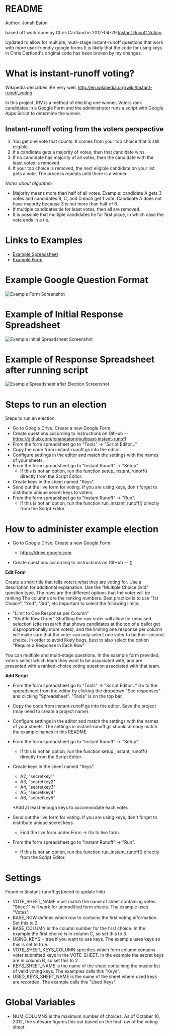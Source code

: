 # README

Author: Jonah Eaton

based off work done by Chris Cartland in 2012-04-29 [Instant Runoff Voting](http://github.com/cartland/instant-runoff "IRV")

Updated to allow for multiple, mutli-stage instant-runoff questions that work with more user-friendly google forms
It is likely that the code for using keys in Chris Cartland's original code has been broken by my changes.  


# What is instant-runoff voting?

Wikipedia describes IRV very well. http://en.wikipedia.org/wiki/Instant-runoff_voting

In this project, IRV is a method of electing one winner. Voters rank candidates in a Google Form and the administrator runs a script with Google Apps Script to determine the winner.

## Instant-runoff voting from the voters perspective

1. You get one vote that counts. It comes from your top choice that is still eligible.
2. If a candidate gets a majority of votes, then that candidate wins.
3. If no candidate has majority of all votes, then the candidate with the least votes is removed.
4. If your top choice is removed, the next eligible candidate on your list gets a vote. The process repeats until there is a winner.

_Notes about algorithm_

* Majority means more than half of all votes. Example: candidate A gets 3 votes and candidates B, C, and D each get 1 vote. Candidate A does not have majority because 3 is not more than half of 6.
* If multiple candidates tie for least votes, then all are removed.
* It is possible that multiple candidates tie for first place, in which case the vote ends in a tie.

# Links to Examples
* [Example Spreadsheet](https://docs.google.com/spreadsheets/d/11bM4oySuRGeLi5jdxZ4p3awOjMDp4-6D2dvRzGrEGhE/edit?usp=sharing)
* [Example Form](https://forms.gle/ReTizBmeJ8ngrGpK8)

# Example Google Question Format 
![Example Form Screenshot](ExampleGoogleFormQuestion.png?raw=true "Example Google Question Format")

# Example of Initial Response Spreadsheet
![Example Initial Spreadsheet Screenshot](ExampleResponseSpreadSheet.png?raw=true "Initial Response Sheet")

# Example of Response Spreadsheet after running script
![Example Spreadsheet after Election Screenshot](ExampleFormattedSpreadSheet.png?raw=true "Formatted Response Sheet")

# Steps to run an election

Steps to run an election.
* Go to Google Drive. Create a new Google Form.
* Create questions according to instructions on GitHub -- https://github.com/jonaheaton/multipart-instant-runoff
* From the form spreadsheet go to "Tools" -> "Script Editor..."
* Copy the code from instant-runoff.gs into the editor.
* Configure settings in the editor and match the settings with the names of your sheets.
* From the form spreadsheet go to "Instant Runoff" -> "Setup".
    * If this is not an option, run the function setup_instant_runoff() directly from the Script Editor.
* Create keys in the sheet named "Keys".
* Send out the live form for voting. If you are using keys, don't forget to distribute unique secret keys to voters.
* From the form spreadsheet go to "Instant Runoff" -> "Run".
    * If this is not an option, run the function run_instant_runoff() directly from the Script Editor.

# How to administer example election

* Go to Google Drive. Create a new Google Form.

    * https://drive.google.com
    
* Create questions according to instructions on GitHub -- ()

**Edit Form**

Create a short title that tells voters what they are voting for. Use a description for additional explanation. 
Use the "Multiple Choice Grid" question type.
The rows are the different options that the voter will be ranking
The columns are the ranking numbers. Best practice is to use "1st Choice", "2nd", "3rd", etc
Important to select the following limits:
* "Limit to One Response per Column"
* "Shuffle Row Order"
Shuffling the row order will allow for unbaised selection (cite research that shows candidates at the top of a ballot get disproportionally more votes), and the limiting one response per column will make sure that the voter can only select one voter to be their second choice. In order to avoid likely bugs, best to also select the option "Require a Response in Each Row"

You can multiple and multi-stage questions. In the example form provided, voters select which team they want to be associated with, and are presented with a ranked-choice voting question associated with that team. 

**Add Script**

* From the form spreadsheet go to "Tools" -> "Script Editor..."
Go to the spreadsheet from the editor by clicking the dropdown "See responses" and clicking "Spreadsheet". "Tools" is on the top bar.
* Copy the code from instant-runoff.gs into the editor.
Save the project (may need to create a project name). 
* Configure settings in the editor and match the settings with the names of your sheets.
The settings in instant-runoff.gs should already match the example names in this README.
* From the form spreadsheet go to "Instant Runoff" -> "Setup".
    * If this is not an option, run the function setup_instant_runoff() directly from the Script Editor.
* Create keys in the sheet named "Keys".
    * A2, "secretkey1"
    * A3, "secretkey2"
    * A4, "secretkey3"
    * A5, "secretkey4"
    * A6, "secretkey5"

    *Add at least enough keys to accommodate each voter.

* Send out the live form for voting. If you are using keys, don't forget to distribute unique secret keys.
    * Find the live form under Form -> Go to live form.
* From the form spreadsheet go to "Instant Runoff" -> "Run".
    * If this is not an option, run the function run_instant_runoff() directly from the Script Editor.

# Settings

Found in [instant-runoff.gs](need to update link)

* VOTE\_SHEET\_NAME must match the name of sheet containing votes. "Sheet1" will work for unmodified form sheets. The example uses "Votes".
* BASE\_ROW defines which row to contains the first voting information. Set this to 2.
* BASE\_COLUMN is the column number for the first choice. In the example the first choice is in column C, so set this to 3.
* USING\_KEYS = true if you want to use keys. The example uses keys so this is set to true.
* VOTE\_SHEET\_KEYS\_COLUMN specifies which form column contains voter submitted keys in the VOTE_SHEET. In the example the secret keys are in column B, so set this to 2.
* KEYS\_SHEET\_NAME is the name of the sheet containing the master list of valid voting keys. The examples calls this "Keys".
* USED\_KEYS\_SHEET\_NAME is the name of the sheet where used keys are recorded. The example calls this "Used Keys".

# Global Variables

* NUM\_COLUMNS is the maximum number of choices. As of October 10, 2012, the software figures this out based on the first row of the voting sheet.
